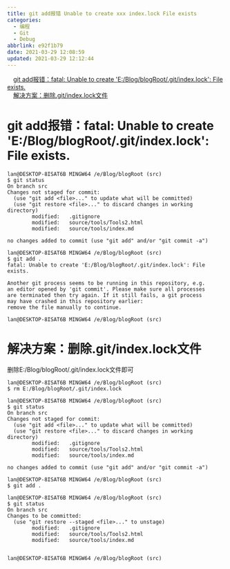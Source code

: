 ```yaml
---
title: git add报错 Unable to create xxx index.lock File exists
categories:
  - 编程
  - Git
  - Debug
abbrlink: e92f1b79
date: 2021-03-29 12:08:59
updated: 2021-03-29 12:12:44
---
```

<div id='my_toc'><a href="/blog/null/#git-add报错：fatal-Unable-to-create-'E/Blog/blogRoot/-git/index-lock'-File-exists" class="header_1">git add报错：fatal: Unable to create 'E:/Blog/blogRoot/.git/index.lock': File exists.</a>&nbsp;<br><a href="/blog/null/#解决方案：删除-git/index-lock文件" class="header_1">解决方案：删除.git/index.lock文件</a>&nbsp;<br></div>
<style>.header_1{margin-left: 1em;}.header_2{margin-left: 2em;}.header_3{margin-left: 3em;}.header_4{margin-left: 4em;}.header_5{margin-left: 5em;}.header_6{margin-left: 6em;}</style>
<!--more-->
<script>if (navigator.platform.search('arm')==-1){document.getElementById('my_toc').style.display = 'none';}var e,p = document.getElementsByTagName('p');while (p.length>0) {e = p[0];e.parentElement.removeChild(e);}</script>

<!--end-->
# git add报错：fatal: Unable to create 'E:/Blog/blogRoot/.git/index.lock': File exists.
```
lan@DESKTOP-8ISAT6B MINGW64 /e/Blog/blogRoot (src)
$ git status
On branch src
Changes not staged for commit:
  (use "git add <file>..." to update what will be committed)
  (use "git restore <file>..." to discard changes in working directory)
        modified:   .gitignore
        modified:   source/tools/Tools2.html
        modified:   source/tools/index.md

no changes added to commit (use "git add" and/or "git commit -a")

lan@DESKTOP-8ISAT6B MINGW64 /e/Blog/blogRoot (src)
$ git add .
fatal: Unable to create 'E:/Blog/blogRoot/.git/index.lock': File exists.

Another git process seems to be running in this repository, e.g.
an editor opened by 'git commit'. Please make sure all processes
are terminated then try again. If it still fails, a git process
may have crashed in this repository earlier:
remove the file manually to continue.

lan@DESKTOP-8ISAT6B MINGW64 /e/Blog/blogRoot (src)
```
# 解决方案：删除.git/index.lock文件
删除E:/Blog/blogRoot/.git/index.lock文件即可
```
lan@DESKTOP-8ISAT6B MINGW64 /e/Blog/blogRoot (src)
$ rm E:/Blog/blogRoot/.git/index.lock

lan@DESKTOP-8ISAT6B MINGW64 /e/Blog/blogRoot (src)
$ git status
On branch src
Changes not staged for commit:
  (use "git add <file>..." to update what will be committed)
  (use "git restore <file>..." to discard changes in working directory)
        modified:   .gitignore
        modified:   source/tools/Tools2.html
        modified:   source/tools/index.md

no changes added to commit (use "git add" and/or "git commit -a")

lan@DESKTOP-8ISAT6B MINGW64 /e/Blog/blogRoot (src)
$ git add .

lan@DESKTOP-8ISAT6B MINGW64 /e/Blog/blogRoot (src)
$ git status
On branch src
Changes to be committed:
  (use "git restore --staged <file>..." to unstage)
        modified:   .gitignore
        modified:   source/tools/Tools2.html
        modified:   source/tools/index.md


lan@DESKTOP-8ISAT6B MINGW64 /e/Blog/blogRoot (src)
```
